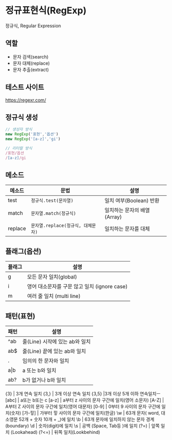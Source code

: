 # 정규표현식(RegExp)

정규식, Regular Expression

## 역할

- 문자 검색(search)
- 문자 대체(replace)
- 문자 추출(extract)

## 테스트 사이트

https://regexr.com/

## 정규식 생성

```js
// 생성자 방식
new RegExp('표현','옵션')
new RegExp('[a-z]','gi')

// 리터럴 방식
/표현/옵션
/[a-z]/gi
```

## 메소드

메소드 | 문법 | 설명
--|--|--
test | `정규식.test(문자열)` | 일치 여부(Boolean) 반환
match | `문자열.match(정규식)` | 일치하는 문자의 배열(Array)
replace | `문자열.replace(정규식, 대체문자)` | 일치하는 문자를 대체

## 플래그(옵션)

플래그 | 설명
-- | --
g | 모든 문자 일치(global)
i | 영어 대소문자를 구문 않고 일치 (ignore case)
m | 여러 줄 일치 (multi line)

## 패턴(표현)

패턴|설명
--|--
^ab|줄(Line) 시작에 있는 ab와 일치
ab$|줄(Line) 끝에 있는 ab와 일치
.|임의의 한 문자와 일치
a&verbar;b|a 또는 b와 일치
ab? | b가 없거나 b와 일치

{3} | 3개 연속 일치
{3,} | 3개 이상 연속 일치
{3,5} |3개 이상 5개 이하 연속일치ㅡ
[abc] | a또는 b또는 c
[a-z] | a부터 z 사이의 문자 구간에 일치(영어 소문자)
[A-Z] | A부터 Z 사이의 문자 구간에 일치(영어 대문자)
[0-9] | 0부터 9 사이의 문자 구간에 일치(숫자)
[가-힣] | 가부터 힣 사이의 문자 구간에 일치(한글)
\w | 63개 문자( word, 대소영문 52개 + 숫자 10개 + _)에 일치
\b | 63개 문자에 일치하지 않는 문자 경계(boundary)
\d | 숫자(digit)에 일치
\s | 공백 (Space, Tab등 )에 일치
(?=) | 앞쪽 일치 (Lookahead)
(?<=) | 뒤쪽 일치(Lookbehind)
